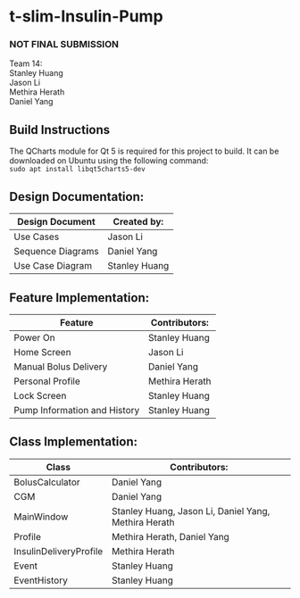 # t-slim-Insulin-Pump

### NOT FINAL SUBMISSION

Team 14: \
Stanley Huang \
Jason Li \
Methira Herath \
Daniel Yang

## Build Instructions
The QCharts module for Qt 5 is required for this project to build. It can be downloaded on Ubuntu using the following command: \
``` sudo apt install libqt5charts5-dev ```


## Design Documentation:

| Design Document   | Created by:   |
|-------------------|---------------|
| Use Cases         | Jason Li      | 
| Sequence Diagrams | Daniel Yang   |
| Use Case Diagram  | Stanley Huang |

## Feature Implementation:

| Feature      | Contributors: |
|--------------|---------------|
| Power On     | Stanley Huang |
| Home Screen  | Jason Li      |
| Manual Bolus Delivery | Daniel Yang   |
| Personal Profile | Methira Herath |
| Lock Screen | Stanley Huang |
| Pump Information and History | Stanley Huang |


## Class Implementation:

| Class           | Contributors:                        |
|-----------------|--------------------------------------|
| BolusCalculator | Daniel Yang                          |
| CGM             | Daniel Yang                          |
| MainWindow      | Stanley Huang, Jason Li, Daniel Yang, Methira Herath |
| Profile         | Methira Herath, Daniel Yang          |
| InsulinDeliveryProfile | Methira Herath |
| Event | Stanley Huang |
| EventHistory | Stanley Huang | 
